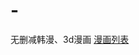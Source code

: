 # -
无删减韩漫、3d漫画
[漫画列表](https://upload-images.jianshu.io/upload_images/11373205-89ab618162c3e8b5.png)
